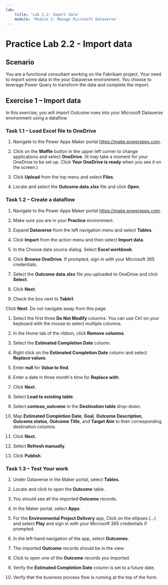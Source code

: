 ```yaml
---
lab:
    title: 'Lab 2.2: Import data'
    module: 'Module 2: Manage Microsoft Dataverse'
---
```


# Practice Lab 2.2 - Import data

## Scenario

You are a functional consultant working on the Fabrikam project. Your need to import some data in the your Dataverse environment. You choose to leverage Power Query to transform the data and complete the import.

## Exercise 1 – Import data

In this exercise, you will import Outcome rows into your Microsoft Dataverse environment using a dataflow.

### Task 1.1 – Load Excel file to OneDrive

1. Navigate to the Power Apps Maker portal <https://make.powerapps.com>.

1. Click on the **Waffle** button in the upper left corner to change applications and select **OneDrive**. (It may take a moment for your OneDrive to be set up. Click **Your OneDrive is ready** when you see it on the screen.)

1. Click **Upload** from the top menu and select **Files**.

1. Locate and select the **Outcome data.xlsx** file and click **Open**.

### Task 1.2 – Create a dataflow

1. Navigate to the Power Apps Maker portal <https://make.powerapps.com>.

1. Make sure you are in your **Practice** environment.

1. Expand **Dataverse** from the left navigation menu and select **Tables**.

1. Click **Import** from the action menu and then select **Import data**.

1. In the Choose data source dialog. Select **Excel workbook**.

1. Click **Browse OneDrive**. If prompted, sign in with your Microsoft 365 credentials.

1. Select the **Outcome data.xlsx** file you uploaded to OneDrive and click **Select**.

1. Click **Next**.

1. Check the box next to **Table1**.

Click **Next**. Do not navigate away from this page.

1. Select the first three **Do Not Modify** columns. You can use Ctrl on your keyboard with the mouse to select multiple columns.

1. In the Home tab of the ribbon, click **Remove columns**.

1. Select the **Estimated Completion Date** column.

1. Right click on the **Estimated Completion Date** column and select **Replace values**.

1. Enter **null** for **Value to find**.

1. Enter a date in three month's time for **Replace with**.

1. Click **Next**.

1. Select **Load to existing table**.

1. Select **contoso_outcome** in the **Destination table** drop-down.

1. Map **Estimated Completion Date**, **Goal**, **Outcome Description**, **Outcome status**, **Outcome Title**,  and **Target Aim** to their corresponding destination columns.

1. Click **Next.**

1. Select **Refresh manually**.

1. Click **Publish**.

### Task 1.3 – Test Your work

1. Under Dataverse in the Maker portal, select **Tables**.

1. Locate and click to open the **Outcome** table.

1. You should see all the imported **Outcome** records.

1. In the Maker portal, select **Apps**.

1. For the **Environmental Project Delivery** app, Click on the ellipses (...) and select **Play** and sign in with your Microsoft 365 credentials if prompted.

1. In the left-hand navigation of the app, select **Outcomes**.

1. The imported **Outcome** records should be in the view.

1. Click to open one of the **Outcome** records you imported.

1. Verify the **Estimated Completion Date** column is set to a future date.

1. Verify that the business process flow is running at the top of the form.
